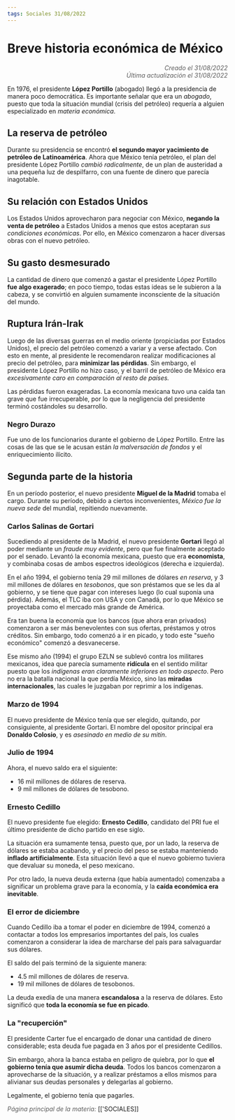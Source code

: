 ```yaml
---
tags: Sociales 31/08/2022
---
```


# Breve historia económica de México
<div style="text-align: right; opacity: 0.7; font-style: italic;">Creado el 31/08/2022</div>
<div style="text-align: right; opacity: 0.7; font-style: italic;">Última actualización el 31/08/2022</div>

En 1976, el presidente **López Portillo** (abogado) llegó a la presidencia de manera poco democrática. Es importante señalar que era un *abogado*, puesto que toda la situación mundial (crisis del petróleo) requería a alguien especializado en *materia económica*.

## La reserva de petróleo
Durante su presidencia se encontró **el segundo mayor yacimiento de petróleo de Latinoamérica**. Ahora que México tenía petróleo, el plan del presidente López Portillo *cambió radicalmente*, de un plan de austeridad a una pequeña luz de despilfarro, con una fuente de dinero que parecía inagotable.

## Su relación con Estados Unidos
Los Estados Unidos aprovecharon para negociar con México, **negando la venta de petróleo** a Estados Unidos a menos que estos aceptaran *sus condiciones económicas*.
Por ello, en México comenzaron a hacer diversas obras con el nuevo petróleo.

## Su gasto desmesurado
La cantidad de dinero que comenzó a gastar el presidente López Portillo **fue algo exagerado**; en poco tiempo, todas estas ideas se le subieron a la cabeza, y se convirtió en alguien sumamente inconsciente de la situación del mundo.

## Ruptura Irán-Irak
Luego de las diversas guerras en el medio oriente (propiciadas por Estados Unidos), el precio del petróleo comenzó a variar y a verse afectado.
Con esto en mente, al presidente le recomendaron realizar modificaciones al precio del petróleo, para **minimizar las pérdidas**.
Sin embargo, el presidente López Portillo no hizo caso, y el barril de petróleo de México era *excesivamente caro en comparación al resto de países.*

Las pérdidas fueron exageradas. La economía mexicana tuvo una caída tan grave que fue irrecuperable, por lo que la negligencia del presidente terminó costándoles su desarrollo.

### Negro Durazo
Fue uno de los funcionarios durante el gobierno de López Portillo. Entre las cosas de las que se le acusan están *la malversación de fondos* y el enriquecimiento ilícito.

## Segunda parte de la historia

En un período posterior, el nuevo presidente **Miguel de la Madrid** tomaba el cargo. 
Durante su período, debido a ciertos inconvenientes, *México fue la nueva sede* del mundial, repitiendo nuevamente.

### Carlos Salinas de Gortari
Sucediendo al presidente de la Madrid, el nuevo presidente **Gortari** llegó al poder mediante un *fraude muy evidente*, pero que fue finalmente aceptado por el senado.
Levantó la economía mexicana, puesto que era **economista**, y combinaba cosas de ambos espectros ideológicos (derecha e izquierda).

En el año 1994, el gobierno tenía 29 mil millones de dólares *en reserva*, y 3 mil millones de dólares en *tesobonos*, que son préstamos que se les da al gobierno, y se tiene que pagar con intereses luego (lo cual suponía una pérdida). Además, el TLC iba con USA y con Canadá, por lo que México se proyectaba como el mercado más grande de América.

Era tan buena la economía que los bancos (que ahora eran privados) comenzaron a ser más benevolentes con sus ofertas, préstamos y otros créditos. Sin embargo, todo comenzó a ir en picado, y todo este "sueño económico" comenzó a desvanecerse.

Ese mismo año (1994) el grupo EZLN se sublevó contra los militares mexicanos, idea que parecía sumamente **ridícula** en el sentido militar puesto que los *indígenas eran claramente inferiores en todo aspecto*. 
Pero no era la batalla nacional la que perdía México, sino las **miradas internacionales**, las cuales le juzgaban por reprimir a los indígenas.

### Marzo de 1994
El nuevo presidente de México tenía que ser elegido, quitando, por consiguiente, al presidente Gortari. El nombre del opositor principal era **Donaldo Colosio**, y es *asesinado en medio de su mitín*.

### Julio de 1994

Ahora, el nuevo saldo era el siguiente:
- 16 mil millones de dólares de reserva.
- 9 mil millones de dólares de tesobono.

### Ernesto Cedillo

El nuevo presidente fue elegido: **Ernesto Cedillo**, candidato del PRI fue el último presidente de dicho partido en ese siglo.

La situación era sumamente tensa, puesto que, por un lado, la reserva de dólares se estaba acabando, y el precio del peso se estaba manteniendo **inflado artificialmente**. 
Esta situación llevó a que el nuevo gobierno tuviera que devaluar su moneda, el peso mexicano.

Por otro lado, la nueva deuda externa (que había aumentado) comenzaba a significar un problema grave para la economía, y la **caída económica era inevitable**.

### El error de diciembre

Cuando Cedillo iba a tomar el poder en diciembre de 1994, comenzó a contactar a todos los empresarios importantes del país, los cuales comenzaron a considerar la idea de marcharse del país para salvaguardar sus dólares.

El saldo del país terminó de la siguiente manera:
- 4.5 mil millones de dólares de reserva.
- 19 mil millones de dólares de tesobonos.

La deuda exedía de una manera **escandalosa** a la reserva de dólares. Esto significó que **toda la economía se fue en picado**.

### La "recuperción"

El presidente Carter fue el encargado de donar una cantidad de dinero considerable; esta deuda fue pagada en 3 años por el presidente Cedillos.

Sin embargo, ahora la banca estaba en peligro de quiebra, por lo que **el gobierno tenía que asumir dicha deuda**. Todos los bancos comenzaron a aprovecharse de la situación, y a realizar préstamos a ellos mismos para alivianar sus deudas personales y delegarlas al gobierno.

Legalmente, el gobierno tenía que pagarles.


<span style="opacity: 0.7; font-style: italic;">Página principal de la materia:</span> [['SOCIALES]]